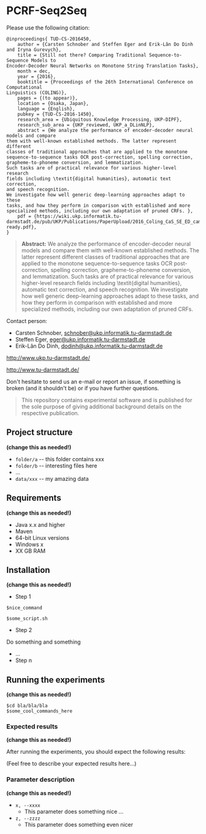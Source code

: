 # PCRF-Seq2Seq



Please use the following citation:

```
@inproceedings{	TUD-CS-2016450,
	author = {Carsten Schnober and Steffen Eger and Erik-Lân Do Dinh and Iryna Gurevych},
	title = {Still not there? Comparing Traditional Sequence-to-Sequence Models to
Encoder-Decoder Neural Networks on Monotone String Translation Tasks},
	month = dec,
	year = {2016},
	booktitle = {Proceedings of the 26th International Conference on Computational
Linguistics (COLING)},
	pages = {(to appear)},
	location = {Osaka, Japan},
	language = {English},
	pubkey = {TUD-CS-2016-1450},
	research_area = {Ubiquitous Knowledge Processing, UKP-DIPF},
	research_sub_area = {UKP_reviewed, UKP_a_DLinNLP},
	abstract = {We analyze the performance of encoder-decoder neural models and compare
them with well-known established methods. The latter represent different
classes of traditional approaches that are applied to the monotone
sequence-to-sequence tasks OCR post-correction, spelling correction,
grapheme-to-phoneme conversion, and lemmatization.
Such tasks are of practical relevance for various higher-level research
fields including \textit{digital humanities}, automatic text correction,
and speech recognition. 
We investigate how well generic deep-learning approaches adapt to these
tasks, and how they perform in comparison with established and more
specialized methods, including our own adaptation of pruned CRFs. },
	pdf = {https://wiki.ukp.informatik.tu-darmstadt.de/pub/UKP/Publications/PaperUpload/2016_Coling_CaS_SE_ED_camery-ready.pdf},
}
```

> **Abstract:** We analyze the performance of encoder-decoder neural models and compare them with well-known established methods. The latter represent different classes of traditional approaches that are applied to the monotone sequence-to-sequence tasks OCR post-correction, spelling correction, grapheme-to-phoneme conversion, and lemmatization.
Such tasks are of practical relevance for various higher-level research fields including \textit{digital humanities}, automatic text correction, and speech recognition. 
We investigate how well generic deep-learning approaches adapt to these tasks, and how they perform in comparison with established and more specialized methods, including our own adaptation of pruned CRFs. 


Contact person: 
  * Carsten Schnober, schnober@ukp.informatik.tu-darmstadt.de
  * Steffen Eger, eger@ukp.informatik.tu-darmstadt.de
  * Erik-Lân Do Dinh, dodinh@ukp.informatik.tu-darmstadt.de

http://www.ukp.tu-darmstadt.de/

http://www.tu-darmstadt.de/


Don't hesitate to send us an e-mail or report an issue, if something is broken (and it shouldn't be) or if you have further questions.

> This repository contains experimental software and is published for the sole purpose of giving additional background details on the respective publication. 

## Project structure
**(change this as needed!)**

* `folder/a` -- this folder contains xxx
* `folder/b` -- interesting files here
* ...
* `data/xxx` -- my amazing data

## Requirements
**(change this as needed!)**

* Java x.x and higher
* Maven
* 64-bit Linux versions
* Windows x
* XX GB RAM

## Installation
**(change this as needed!)**

* Step 1

```
$nice_command

$some_script.sh
```

* Step 2

Do something and something

* ...
* Step n


## Running the experiments
**(change this as needed!)**

```
$cd bla/bla/bla
$some_cool_commands_here
```

### Expected results
**(change this as needed!)**

After running the experiments, you should expect the following results:

(Feel free to describe your expected results here...)

### Parameter description
**(change this as needed!)**

* `x, --xxxx`
  * This parameter does something nice
...
* `z, --zzzz`
  * This parameter does something even nicer
  
